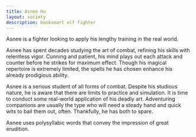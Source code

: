 ```yaml
---
title: Asnee Hu
layout: society
description: booksmart elf fighter
---
```

Asnee is a fighter looking to apply his lengthy training in the real world.

Asnee has spent decades studying the art of combat, refining his skills with relentless vigor. Cunning and patient, his mind plays out each attack and counter before he strikes for maximum effect. Though his magical repertoire is extremely limited, the spells he has chosen enhance his already prodigious ability.

Asnee is a serious student of all forms of combat. Despite his studious nature, he is aware that there are limits to practice and simulation. It is time to conduct some real-world application of his deadly art. Adventuring companions are usually the type who will need a steady hand and quick wits to bail them out, often. Thankfully, he has both to spare.

Asnee uses polysyllabic words that convey the impression of great erudition.